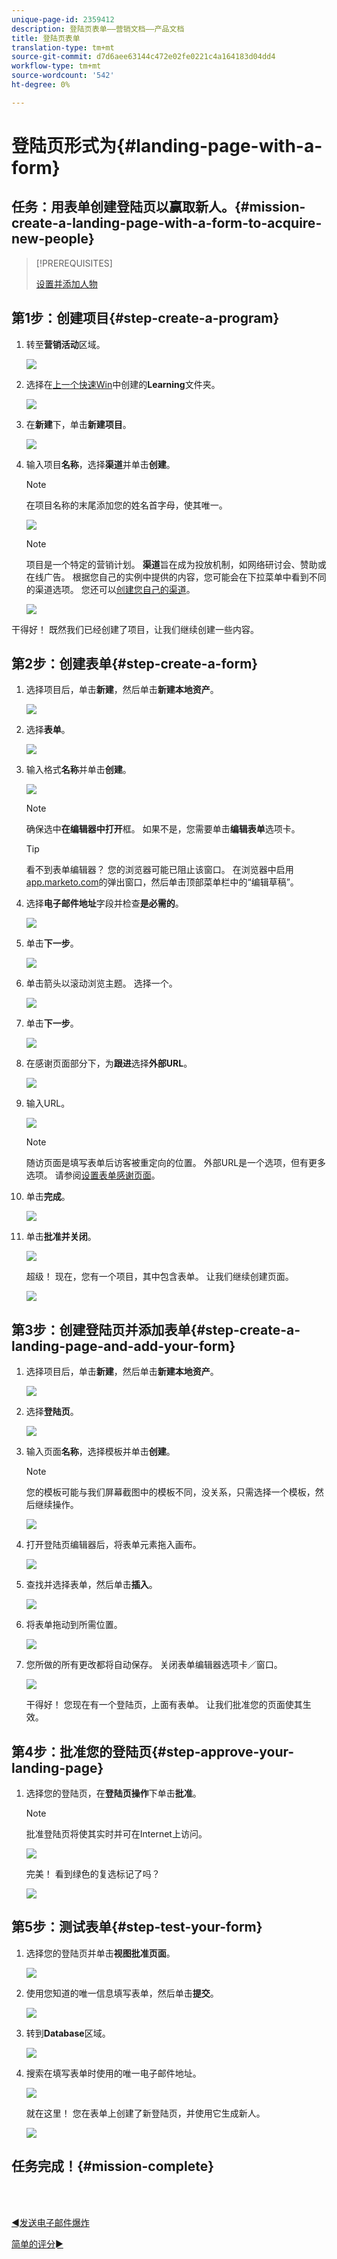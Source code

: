```yaml
---
unique-page-id: 2359412
description: 登陆页表单——营销文档——产品文档
title: 登陆页表单
translation-type: tm+mt
source-git-commit: d7d6aee63144c472e02fe0221c4a164183d04dd4
workflow-type: tm+mt
source-wordcount: '542'
ht-degree: 0%

---
```



# 登陆页形式为{#landing-page-with-a-form}

## 任务：用表单创建登陆页以赢取新人。{#mission-create-a-landing-page-with-a-form-to-acquire-new-people}

>[!PREREQUISITES]
>
>[设置并添加人物](/help/marketo/getting-started/quick-wins/get-set-up-and-add-a-person.md)

## 第1步：创建项目{#step-create-a-program}

1. 转至&#x200B;**营销活动**&#x200B;区域。

   ![](assets/ma.png)

1. 选择在[上一个快速Win](/help/marketo/getting-started/quick-wins/send-an-email.md)中创建的&#x200B;**Learning**&#x200B;文件夹。

   ![](assets/image2014-9-8-17-3a45-3a34.png)

1. 在&#x200B;**新建**&#x200B;下，单击&#x200B;**新建项目**。

   ![](assets/image2014-9-8-17-3a45-3a49.png)

1. 输入项目&#x200B;**名称**，选择&#x200B;**渠道**&#x200B;并单击&#x200B;**创建**。

   >[!NOTE]
   >
   >在项目名称的末尾添加您的姓名首字母，使其唯一。

   ![](assets/image2014-9-8-17-3a46-3a28.png)

   >[!NOTE]
   >
   >项目是一个特定的营销计划。 **渠道**&#x200B;旨在成为投放机制，如网络研讨会、赞助或在线广告。 根据您自己的实例中提供的内容，您可能会在下拉菜单中看到不同的渠道选项。 您还可以[创建您自己的渠道](/help/marketo/product-docs/administration/tags/create-a-program-channel.md)。

   ![](assets/image2014-9-8-17-3a46-3a47.png)

干得好！ 既然我们已经创建了项目，让我们继续创建一些内容。

## 第2步：创建表单{#step-create-a-form}

1. 选择项目后，单击&#x200B;**新建**，然后单击&#x200B;**新建本地资产**。

   ![](assets/image2014-9-24-11-3a4-3a29.png)

1. 选择&#x200B;**表单**。

   ![](assets/image2014-9-24-11-3a4-3a42.png)

1. 输入格式&#x200B;**名称**&#x200B;并单击&#x200B;**创建**。

   ![](assets/image2014-9-24-11-3a5-3a0.png)

   >[!NOTE]
   >
   >确保选中&#x200B;**在编辑器中打开**&#x200B;框。 如果不是，您需要单击&#x200B;**编辑表单**&#x200B;选项卡。

   >[!TIP]
   >
   >看不到表单编辑器？ 您的浏览器可能已阻止该窗口。 在浏览器中启用[app.marketo.com](https://app.marketo.com/)的弹出窗口，然后单击顶部菜单栏中的“编辑草稿”。

1. 选择&#x200B;**电子邮件地址**&#x200B;字段并检查&#x200B;**是必需的**。

   ![](assets/image2014-9-24-11-3a5-3a27.png)

1. 单击&#x200B;**下一步**。

   ![](assets/image2014-9-24-11-3a5-3a44.png)

1. 单击箭头以滚动浏览主题。 选择一个。

   ![](assets/image2014-9-24-11-3a6-3a0.png)

1. 单击&#x200B;**下一步**。

   ![](assets/image2014-9-24-11-3a6-3a19.png)

1. 在感谢页面部分下，为&#x200B;**跟进**&#x200B;选择&#x200B;**外部URL**。

   ![](assets/image2014-9-24-11-3a6-3a35.png)

1. 输入URL。

   ![](assets/image2014-9-24-11-3a6-3a50.png)

   >[!NOTE]
   >
   >随访页面是填写表单后访客被重定向的位置。 外部URL是一个选项，但有更多选项。 请参阅[设置表单感谢页面](/help/marketo/product-docs/demand-generation/forms/creating-a-form/set-a-form-thank-you-page.md)。

1. 单击&#x200B;**完成**。

   ![](assets/image2014-9-24-11-3a7-3a3.png)

1. 单击&#x200B;**批准并关闭**。

   ![](assets/image2014-9-24-11-3a7-3a15.png)

   超级！ 现在，您有一个项目，其中包含表单。 让我们继续创建页面。

   ![](assets/image2014-9-24-11-3a7-3a32.png)

## 第3步：创建登陆页并添加表单{#step-create-a-landing-page-and-add-your-form}

1. 选择项目后，单击&#x200B;**新建**，然后单击&#x200B;**新建本地资产**。

   ![](assets/image2014-9-24-11-3a7-3a51.png)

1. 选择&#x200B;**登陆页**。

   ![](assets/image2014-9-24-11-3a8-3a5.png)

1. 输入页面&#x200B;**名称**，选择模板并单击&#x200B;**创建**。

   >[!NOTE]
   >
   >您的模板可能与我们屏幕截图中的模板不同，没关系，只需选择一个模板，然后继续操作。

   ![](assets/image2014-9-24-11-3a8-3a23.png)

1. 打开登陆页编辑器后，将表单元素拖入画布。

   ![](assets/twentyone.png)

1. 查找并选择表单，然后单击&#x200B;**插入**。

   ![](assets/image2014-9-24-11-3a8-3a53.png)

1. 将表单拖动到所需位置。

   ![](assets/image2014-9-24-11-3a9-3a6.png)

1. 您所做的所有更改都将自动保存。 关闭表单编辑器选项卡／窗口。

   ![](assets/image2014-9-24-11-3a9-3a19.png)

   干得好！ 您现在有一个登陆页，上面有表单。 让我们批准您的页面使其生效。

## 第4步：批准您的登陆页{#step-approve-your-landing-page}

1. 选择您的登陆页，在&#x200B;**登陆页操作**&#x200B;下单击&#x200B;**批准**。

   >[!NOTE]
   >
   >批准登陆页将使其实时并可在Internet上访问。

   ![](assets/image2014-9-24-11-3a9-3a37.png)

   完美！ 看到绿色的复选标记了吗？

   ![](assets/image2014-9-24-11-3a9-3a53.png)

## 第5步：测试表单{#step-test-your-form}

1. 选择您的登陆页并单击&#x200B;**视图批准页面**。

   ![](assets/image2014-9-24-11-3a10-3a9.png)

1. 使用您知道的唯一信息填写表单，然后单击&#x200B;**提交**。

   ![](assets/image2014-9-24-11-3a10-3a23.png)

1. 转到&#x200B;**Database**&#x200B;区域。

   ![](assets/db-1.png)

1. 搜索在填写表单时使用的唯一电子邮件地址。

   ![](assets/30.png)

   就在这里！ 您在表单上创建了新登陆页，并使用它生成新人。

   ![](assets/thirty-one.png)

## 任务完成！{#mission-complete}

<br> 

[◄发送电子邮件爆炸](/help/marketo/getting-started/quick-wins/send-an-email.md)

[简单的评分►](/help/marketo/getting-started/quick-wins/simple-scoring.md)

